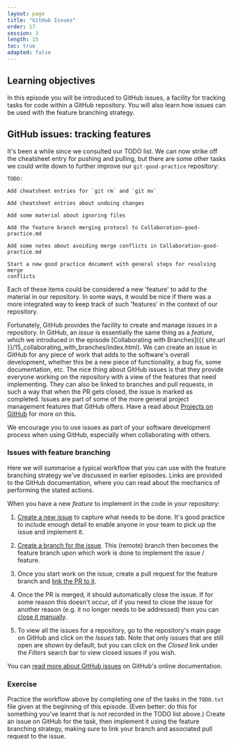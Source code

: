 ```yaml
---
layout: page
title: "GitHub Issues"
order: 17
session: 3
length: 15
toc: true
adapted: false
---
```


## Learning objectives

In this episode you will be introduced to GitHub issues, a facility for tracking
tasks for code within a GitHub repository. You will also learn how issues can
be used with the feature branching strategy.


## GitHub issues: tracking features

It's been a while since we consulted our TODO list. We can now strike off the
cheatsheet entry for pushing and pulling,
but there are some other tasks we could write down to further improve our
`git-good-practice` repository:

```
TODO:

Add cheatsheet entries for `git rm` and `git mv`

Add cheatsheet entries about undoing changes

Add some material about ignoring files

Add the feature branch merging protocol to Collaboration-good-practice.md

Add some notes about avoiding merge conflicts in Collaboration-good-practice.md

Start a new good practice document with general steps for resolving merge
conflicts
```

Each of these items could be considered a new 'feature' to add to the material
in our repository. In some ways, it would be nice if there was a more integrated
way to keep track of such 'features' in the context of our repository.

Fortunately, GitHub provides the facility to create and manage _issues_ in a
repository. In GitHub, an _issue_ is essentially the same thing as a _feature_,
which we introduced in the episode
[Collaborating with Branches]({{ site.url }}/15_collaborating_with_branches/index.html).
We can create an issue in GitHub for any piece of work that adds to the
software's overall development, whether this be a new piece of functionality, a
bug fix, some documentation, etc. The nice thing about GitHub issues is that
they provide everyone working on the repository with a view of the features
that need implementing. They can also be linked to branches and pull requests,
in such a way that when the PR gets closed, the issue is marked as completed.
Issues are part of some of the more general project management features that
GitHub offers. Have a read about
<a href="https://docs.github.com/en/issues/planning-and-tracking-with-projects/learning-about-projects/about-projects" target="_blank" rel="external noreferrer">Projects on GitHub</a>
for more on this.

We encourage you to use issues as part of your software development process when
using GitHub, especially when collaborating with others.


### Issues with feature branching 

Here we will summarise
a typical workflow that you can use with
the feature branching strategy we've discussed in earlier episodes. Links are
provided to the GitHub documentation, where you can read about the mechanics of
performing the stated actions.

When you have a new _feature_ to implement in the code in your repository:

1. <a href="https://docs.github.com/en/issues/tracking-your-work-with-issues/creating-an-issue#creating-an-issue-from-a-repository" target="_blank" rel="external noreferrer">Create a new issue</a>
   to capture what needs to be done. It's good practice to include enough detail
   to enable anyone in your team to pick up the issue and implement it.

2. <a href="https://docs.github.com/en/issues/tracking-your-work-with-issues/creating-a-branch-for-an-issue" target="_blank" rel="external noreferrer">Create a branch for the issue</a>.
   This (remote) branch then becomes the feature branch upon which work is done
   to implement the issue / feature.

3. Once you start work on the issue, create a pull request for the feature
   branch and
   <a href="https://docs.github.com/en/issues/tracking-your-work-with-issues/linking-a-pull-request-to-an-issue" target="_blank" rel="external noreferrer">link the PR to it</a>.

4. Once the PR is merged, it should automatically close the issue. If for
   some reason this doesn't occur, of if you need to close the issue for another
   reason (e.g. it no longer needs to be addressed) then you can
   <a href="https://docs.github.com/en/issues/tracking-your-work-with-issues/closing-an-issue" target="_blank" rel="external noreferrer">close it manually</a>.

5. To view all the issues for a repository, go to the repository's main page
   on GitHub and click on the _Issues_ tab. Note that only issues that are still
   open are shown by default, but you can click on the _Closed_ link under
   the _Filters_ search bar to view closed issues if you wish.

You can
<a href="https://docs.github.com/en/issues" target="_blank" rel="external noreferrer">read more about GitHub issues</a>
on GitHub's online documentation. 


### Exercise

Practice the workflow above by completing one of the tasks in the
`TODO.txt` file given at the beginning of this episode. (Even better: do this
for something you've learnt that is _not_ recorded in the TODO
list above.) Create an issue on
GitHub for the task, then implement it using the feature branching strategy, making sure
to link your branch and associated pull request to the issue.

